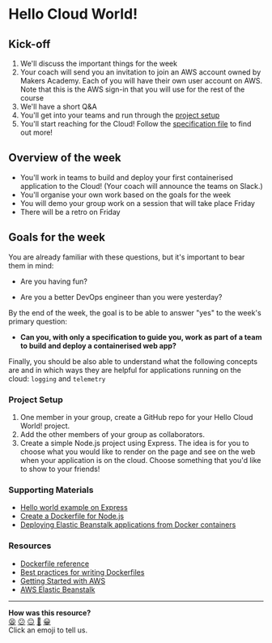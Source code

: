 # Hello Cloud World!

## Kick-off

1. We'll discuss the important things for the week
2. Your coach will send you an invitation to join an AWS account owned by Makers Academy. Each of you will have their own user account on AWS. Note that this is the AWS sign-in that you will use for the rest of the course
3. We'll have a short Q&A
4. You'll get into your teams and run through the [project setup](#project-setup)
5. You'll start reaching for the Cloud! Follow the [specification file](https://github.com/makersacademy/devops-course/blob/main/hello-cloud-world/specification.md) to find out more!

## Overview of the week
- You'll work in teams to build and deploy your first containerised application to the Cloud! (Your coach will announce the teams on Slack.)
- You'll organise your own work based on the goals for the week
- You will demo your group work on a session that will take place Friday
- There will be a retro on Friday

## Goals for the week

You are already familiar with these questions, but it's important to bear them in mind:

* Are you having fun?

* Are you a better DevOps engineer than you were yesterday?

By the end of the week, the goal is to be able to answer "yes" to the week's primary question:

* **Can you, with only a specification to guide you, work as part of a team to build and deploy a containerised web app?**

Finally, you should be also able to understand what the following concepts are and in which ways they are helpful for applications running on the cloud: `logging` and `telemetry`

### Project Setup

1. One member in your group, create a GitHub repo for your Hello Cloud World! project.
2. Add the other members of your group as collaborators.
3. Create a simple Node.js project using Express. The idea is for you to choose what you would like to render on the page and see on the web when your application is on the cloud. Choose something that you'd like to show to your friends!

### Supporting Materials

- [Hello world example on Express](https://expressjs.com/en/starter/hello-world.html)
- [Create a Dockerfile for Node.js](https://docs.docker.com/get-started/nodejs/build-images/)
- [Deploying Elastic Beanstalk applications from Docker containers](https://docs.aws.amazon.com/elasticbeanstalk/latest/dg/create_deploy_docker.html)

### Resources

- [Dockerfile reference](https://docs.docker.com/engine/reference/builder/)
- [Best practices for writing Dockerfiles](https://docs.docker.com/develop/develop-images/dockerfile_best-practices/)
- [Getting Started with AWS](https://aws.amazon.com/getting-started/)
- [AWS Elastic Beanstalk](https://aws.amazon.com/elasticbeanstalk/)
<!-- BEGIN GENERATED SECTION DO NOT EDIT -->

---

**How was this resource?**  
[😫](https://airtable.com/shrUJ3t7KLMqVRFKR?prefill_Repository=devops-course&prefill_File=hello-cloud-world/README.md&prefill_Sentiment=😫) [😕](https://airtable.com/shrUJ3t7KLMqVRFKR?prefill_Repository=devops-course&prefill_File=hello-cloud-world/README.md&prefill_Sentiment=😕) [😐](https://airtable.com/shrUJ3t7KLMqVRFKR?prefill_Repository=devops-course&prefill_File=hello-cloud-world/README.md&prefill_Sentiment=😐) [🙂](https://airtable.com/shrUJ3t7KLMqVRFKR?prefill_Repository=devops-course&prefill_File=hello-cloud-world/README.md&prefill_Sentiment=🙂) [😀](https://airtable.com/shrUJ3t7KLMqVRFKR?prefill_Repository=devops-course&prefill_File=hello-cloud-world/README.md&prefill_Sentiment=😀)  
Click an emoji to tell us.

<!-- END GENERATED SECTION DO NOT EDIT -->

